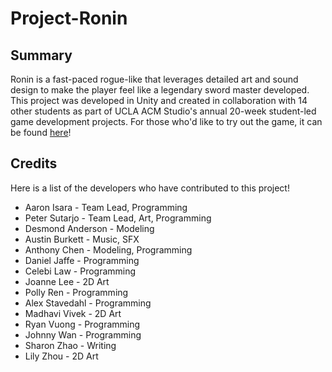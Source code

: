 # Project-Ronin
## Summary

Ronin is a fast-paced rogue-like that leverages detailed art and sound design to make the player feel like a legendary sword master developed. This project was developed in Unity and created in collaboration with 14 other students as part of UCLA ACM Studio's annual 20-week student-led game development projects. For those who'd like to try out the game, it can be found [here](https://aaisara12.itch.io/ronin)!

## Credits

Here is a list of the developers who have contributed to this project!
- Aaron Isara - Team Lead, Programming
- Peter Sutarjo - Team Lead, Art, Programming
- Desmond Anderson - Modeling
- Austin Burkett  - Music, SFX
- Anthony Chen - Modeling, Programming
- Daniel Jaffe - Programming
- Celebi Law  - Programming
- Joanne Lee  - 2D Art
- Polly Ren - Programming
- Alex Stavedahl - Programming
- Madhavi Vivek - 2D Art
- Ryan Vuong - Programming
- Johnny Wan - Programming
- Sharon Zhao - Writing
- Lily Zhou - 2D Art
